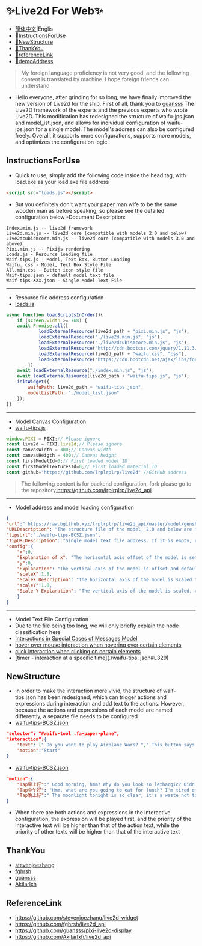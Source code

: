 #   :sparkles:Live2d For Web:sparkles:
-   [简体中文](./README_CN.md)|Englis
-   [:link:InstructionsForUse](#InstructionsForUse)
-   [:link:NewStructure](#NewStructure)
-   [:link:ThankYou](#ThankYou)
-   [:link:referenceLink](#ReferenceLink)
-   [:link:demoAddress](https://lrplrplrp.github.io/live2dDemo.html)
>My foreign language proficiency is not very good, and the following content is translated by machine. I hope foreign friends can understand
-   Hello everyone, after grinding for so long, we have finally improved the new version of Live2d for the ship. First of all, thank you to [guansss](https://github.com/guansss/pixi-live2d-display)  The Live2D framework of the experts and the previous experts who wrote Live2D. This modification has redesigned the structure of waifu-jps.json and model_ist.json, and allows for individual configuration of waifu-jps.json for a single model. The model's address can also be configured freely. Overall, it supports more configurations, supports more models, and optimizes the configuration logic.
##  InstructionsForUse
-   Quick to use, simply add the following code inside the head tag, with load.exe as your load.exe file address
```html
<script src="loads.js"></script>
```
-   But you definitely don't want your paper man wife to be the same wooden man as before speaking, so please see the detailed configuration below
-Document Description:
```
Index.min.js -- live2d framework
Live2d.min.js -- live2d core (compatible with models 2.0 and below)
Live2dcubismcore.min.js -- live2d core (compatible with models 3.0 and above)
Pixi.min.js -- Pixijs rendering
Loads.js - Resource loading file
Waif-tips.js - Model, Text Box, Button Loading
Waifu. css - Model, Text Box Style File
All.min.css - Button icon style file
Waif-tips.json - default model text file
Waif-tips-XXX.json - Single Model Text File
```
***
-   Resource file address configuration
-   [loads.js](./loads.js#L28)
```javascript
async function loadScriptsInOrder(){
	if (screen.width >= 768) {
	await Promise.all([
			loadExternalResource(live2d_path + "pixi.min.js", "js"),
			loadExternalResource("./live2d.min.js", "js"),
			loadExternalResource("./live2dcubismcore.min.js", "js"),
			loadExternalResource("http://cdn.bootcss.com/jquery/1.11.3/jquery.min.js", "js"),
			loadExternalResource(live2d_path + "waifu.css", "css"),
			loadExternalResource("https://cdn.bootcdn.net/ajax/libs/font-awesome/6.6.0/css/all.min.css", "css")
		])
	await loadExternalResource("./index.min.js", "js");
	await loadExternalResource(live2d_path + "waifu-tips.js", "js");
	initWidget({
		waifuPath: live2d_path + "waifu-tips.json",
		modelListPath: "./model_list.json"
	});
}}
```
***
-   Model Canvas Configuration
-   [waifu-tips.js](./waifu-tips.js#L1)
```javascript
window.PIXI = PIXI;// Please ignore
const live2d = PIXI.live2d;// Please ignore
const canvasWidth = 300;// Canvas width
const canvasHeigth = 400;// Canvas height
const firstModelId=0;// First loaded model ID
const firstModelTexturesId=0;// First loaded material ID
const github="https://github.com/lrplrplrp/live2d" //GitHub address
```
>The following content is for backend configuration, fork please go to the repository[ https://github.com/lrplrplrp/live2d_api ]( https://github.com/lrplrplrp/live2d_api )
***
-   Model address and model loading configuration
```json
{
"url":" https://raw.bgithub.xyz/lrplrplrp/live2d_api/master/model/genshin/BCSZ1.1/BCSZ1.1.model3.json ",
"URLDescription": "The structure file of the model, 2.0 and below are modeljson or index.json, and 3.0 and above are model3.json",
"tipsUrl":"./waifu-tips-BCSZ.json",
"TipURLDescription": "Single model text file address. If it is empty, use the address configured in load. js",
"config":{
    "x":0,
    "Explanation of x": "The horizontal axis offset of the model is set to 0 by default",
    "y":0,
    "Explanation": "The vertical axis of the model is offset and defaults to 0",
    "scaleX":1.8,
    "ScaleX Description": "The horizontal axis of the model is scaled to 1 by default",
    "scaleY":1.8,
    "Scale Y Explanation": "The vertical axis of the model is scaled, default is 1"
    }
}
```
***
-   Model Text File Configuration
-   Due to the file being too long, we will only briefly explain the node classification here
-   [Interactions in Special Cases of Messages Model](./waifu-tips.json#L2)
-   [hover over mouse interaction when hovering over certain elements](./waifu-tips.json#L22)
-   [click interaction when clicking on certain elements](./waifu-tips.json#L313)
-   [timer - interaction at a specific time](./waifu-tips. json#L329)
##  NewStructure
-   In order to make the interaction more vivid, the structure of waif-tips.json has been redesigned, which can trigger actions and expressions during interaction and add text to the actions. However, because the actions and expressions of each model are named differently, a separate file needs to be configured
-   [waifu-tips-BCSZ.json](./waifu-tips-BCSZ.json#L23)
```json
"selector": "#waifu-tool .fa-paper-plane",
"interaction":{
    "text": [" Do you want to play Airplane Wars? "," This button says Don't click.", "What, do you want to play a game with me?", "I heard it can make you jump!"],
    "motion":"Start"
}
```
-   [waifu-tips-BCSZ.json](./waifu-tips-BCSZ.json#L272)
```json
"motion":{
    "Tap早上好":" Good morning, hmm? Why do you look so lethargic? Didn't you sleep well? Oh, did you do something bad last night",
    "Tap中午好": "Hmm, what are you going to eat for lunch? I'm tired of Oily bean curd, and I want to eat something light. I haven't seen the little girl of Shexingjia for a long time, so let's go to eat her Dim sum.",
    "Tap晚上好":" The moonlight tonight is so clear, it's a waste not to do anything. Come with me for a walk under the moon, don't refuse"
}
```
-   When there are both actions and expressions in the interactive configuration, the expression will be played first, and the priority of the interactive text will be higher than that of the action text, while the priority of other texts will be higher than that of the interactive text
##  ThankYou
- [stevenjoezhang]( https://github.com/stevenjoezhang )
- [fghrsh]( https://github.com/fghrsh )
- [guansss]( https://github.com/guansss )
- [Akilarlxh]( https://github.com/Akilarlxh )
##  ReferenceLink
- [ https://github.com/stevenjoezhang/live2d-widget ]( https://github.com/stevenjoezhang/live2d-widget )
- [ https://github.com/fghrsh/live2d_api ]( https://github.com/fghrsh/live2d_api )
- [ https://github.com/guansss/pixi-live2d-display ]( https://github.com/guansss/pixi-live2d-display )
- [ https://github.com/Akilarlxh/live2d_api ]( https://github.com/Akilarlxh/live2d_api )